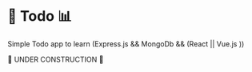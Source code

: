 # :book: Todo :bar_chart:
Simple Todo app to learn 
(Express.js && MongoDb && (React || Vue.js ))

:construction: UNDER CONSTRUCTION :construction:

